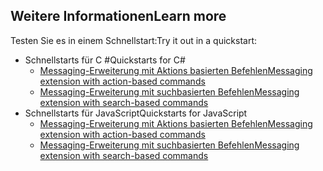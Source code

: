 ## <a name="learn-more"></a><span data-ttu-id="34499-101">Weitere Informationen</span><span class="sxs-lookup"><span data-stu-id="34499-101">Learn more</span></span>

<span data-ttu-id="34499-102">Testen Sie es in einem Schnellstart:</span><span class="sxs-lookup"><span data-stu-id="34499-102">Try it out in a quickstart:</span></span>

* <span data-ttu-id="34499-103">Schnellstarts für C #</span><span class="sxs-lookup"><span data-stu-id="34499-103">Quickstarts for C#</span></span>
  * [<span data-ttu-id="34499-104">Messaging-Erweiterung mit Aktions basierten Befehlen</span><span class="sxs-lookup"><span data-stu-id="34499-104">Messaging extension with action-based commands</span></span>](https://github.com/microsoft/BotBuilder-Samples/tree/master/samples/csharp_dotnetcore/51.teams-messaging-extensions-action)
  * [<span data-ttu-id="34499-105">Messaging-Erweiterung mit suchbasierten Befehlen</span><span class="sxs-lookup"><span data-stu-id="34499-105">Messaging extension with search-based commands</span></span>](https://github.com/microsoft/BotBuilder-Samples/tree/master/samples/csharp_dotnetcore/50.teams-messaging-extensions-search)
* <span data-ttu-id="34499-106">Schnellstarts für JavaScript</span><span class="sxs-lookup"><span data-stu-id="34499-106">Quickstarts for JavaScript</span></span>
  * [<span data-ttu-id="34499-107">Messaging-Erweiterung mit Aktions basierten Befehlen</span><span class="sxs-lookup"><span data-stu-id="34499-107">Messaging extension with action-based commands</span></span>](https://github.com/microsoft/BotBuilder-Samples/tree/master/samples/javascript_nodejs/51.teams-messaging-extensions-action)
  * [<span data-ttu-id="34499-108">Messaging-Erweiterung mit suchbasierten Befehlen</span><span class="sxs-lookup"><span data-stu-id="34499-108">Messaging extension with search-based commands</span></span>](https://github.com/microsoft/BotBuilder-Samples/tree/master/samples/javascript_nodejs/50.teams-messaging-extensions-search)